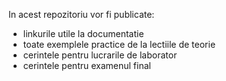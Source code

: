In acest repozitoriu vor fi publicate:

* linkurile utile la documentatie
* toate exemplele practice de la lectiile de teorie
* cerintele pentru lucrarile de laborator
* cerintele pentru examenul final

